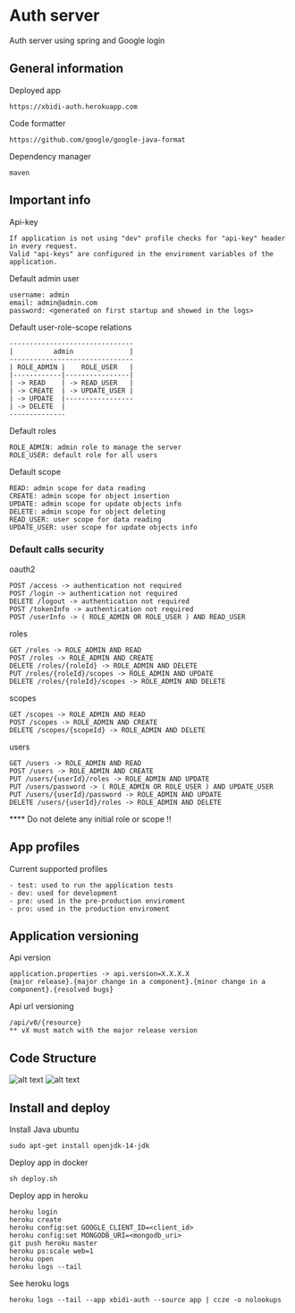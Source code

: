 # Auth server
Auth server using spring and Google login

## General information
Deployed app
````
https://xbidi-auth.herokuapp.com
````
Code formatter
````
https://github.com/google/google-java-format
````
Dependency manager
````
maven
````
## Important info
Api-key
````
If application is not using "dev" profile checks for "api-key" header in every request.
Valid "api-keys" are configured in the enviroment variables of the application.
````

Default admin user
````
username: admin
email: admin@admin.com
password: <generated on first startup and showed in the logs>
````
Default user-role-scope relations
````
-------------------------------
|          admin              |
-------------------------------
| ROLE_ADMIN |    ROLE_USER   |
|------------|----------------|
| -> READ    | -> READ_USER   |
| -> CREATE  | -> UPDATE_USER |
| -> UPDATE  |-----------------
| -> DELETE  |
--------------
````
Default roles
````
ROLE_ADMIN: admin role to manage the server
ROLE_USER: default role for all users
````
Default scope
````
READ: admin scope for data reading
CREATE: admin scope for object insertion
UPDATE: admin scope for update objects info
DELETE: admin scope for object deleting
READ_USER: user scope for data reading
UPDATE_USER: user scope for update objects info
````
### Default calls security
oauth2
````
POST /access -> authentication not required
POST /login -> authentication not required
DELETE /logout -> authentication not required
POST /tokenInfo -> authentication not required
POST /userInfo -> ( ROLE_ADMIN OR ROLE_USER ) AND READ_USER
````

roles
````
GET /roles -> ROLE_ADMIN AND READ
POST /roles -> ROLE_ADMIN AND CREATE
DELETE /roles/{roleId} -> ROLE_ADMIN AND DELETE
PUT /roles/{roleId}/scopes -> ROLE_ADMIN AND UPDATE
DELETE /roles/{roleId}/scopes -> ROLE_ADMIN AND DELETE
````

scopes
````
GET /scopes -> ROLE_ADMIN AND READ
POST /scopes -> ROLE_ADMIN AND CREATE
DELETE /scopes/{scopeId} -> ROLE_ADMIN AND DELETE
````

users
````
GET /users -> ROLE_ADMIN AND READ
POST /users -> ROLE_ADMIN AND CREATE
PUT /users/{userId}/roles -> ROLE_ADMIN AND UPDATE
PUT /users/password -> ( ROLE_ADMIN OR ROLE_USER ) AND UPDATE_USER
PUT /users/{userId}/password -> ROLE_ADMIN AND UPDATE
DELETE /users/{userId}/roles -> ROLE_ADMIN AND DELETE
````
**** Do not delete any initial role or scope !!
## App profiles

Current supported profiles
````
- test: used to run the application tests 
- dev: used for development
- pre: used in the pre-production enviroment
- pro: used in the production enviroment
````

## Application versioning
Api version
````
application.properties -> api.version=X.X.X.X
{major release}.{major change in a component}.{minor change in a component}.{resolved bugs}
````
Api url versioning
````
/api/v0/{resource}
** vX must match with the major release version
````

## Code Structure
![alt text](https://reflectoring.io/assets/img/posts/spring-hexagonal/hexagonal-architecture.png)
![alt text](https://miro.medium.com/max/1718/1*yR4C1B-YfMh5zqpbHzTyag.png)

## Install and deploy
Install Java ubuntu
````
sudo apt-get install openjdk-14-jdk
````

Deploy app in docker
````
sh deploy.sh
````

Deploy app in heroku
````
heroku login
heroku create
heroku config:set GOOGLE_CLIENT_ID=<client_id>
heroku config:set MONGODB_URI=<mongodb_uri>
git push heroku master
heroku ps:scale web=1
heroku open
heroku logs --tail
````
See heroku logs
````
heroku logs --tail --app xbidi-auth --source app | ccze -o nolookups
````

